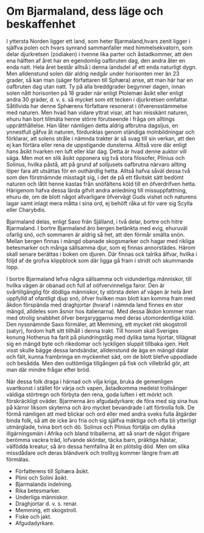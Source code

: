# Om Bjarmaland, dess läge och beskaffenhet 

I yttersta Norden ligger ett land, som heter Bjarmaland,hvars zenit ligger i själfva polen och hvars synrand sammanfaller med himmelsekvatorn, som delar djurkretsen (zodiaken) i tvenne lika parter och åstadkommer, att den ena hälften af året har en egendomlig oafbruten dag, den andra åter en enda natt. Hela året består alltså i denna landsdel af ett enda naturligt dygn. Men alldenstund solen där aldrig nedgår under horisonten mer än 23 grader, så kan man (säger författaren till Sphæra) anse, att man här har en oafbruten dag utan natt. Ty på alla breddgrader begynner dagen, innan solen nått horisonten på 18 grader när enligt Ptolemæi åsikt eller enligt andra 30 grader, d. v. s. så mycket som ett tecken i djurkretsen omfattar. Såtillvida har denne Sphærens författare resonerat i öfverensstämmelse med naturen. Men hvad han vidare yttrat visar, att han misskänt naturen, ehuru han bort tillmäta henne större förutseende i fråga om alltings upprätthållelse. Han låter nämligen detta aldrig afbrutna dagsljus, en ynnestfull gåfva åt naturen, fördunklas genom ständiga molnbildningar och förklarar, att solens stråle i nämnda trakter är så svag till sin verkan, att den ej kan förtära eller rena de uppstigande dunsterna. Alltså vore där enligt hans åsikt hvarken ren luft eller klar dag. Detta är hvad denne auktor vill säga. Men mot en slik åsikt opponera sig två stora filosofer, Plinius och Solinus, hvilka påstå, att på grund af solljusets oafbrutna närvaro allting löper fara att utsättas för en outhärdlig hetta. Alltså hafva såväl dessa två som den förstnämnde misstagit sig, i det de på ett fåvitskt sätt bedömt naturen och låtit henne kastas från snöfältens köld till en öfverdrifven hetta. Härigenom hafva dessa lärda gifvit andra anledning till missuppfattning, ehuru de, om de blott något allvarligare öfvervägt Guds vishet och naturens lagar samt inlagt mera måtta i sina ord, ej behöft råka ut för vare sig Scylla eller Charybdis.

Bjarmaland delas, enligt Saxo frän Själland, i två delar, bortre och hitre Bjarmaland. I bortre Bjarmaland äro bergen betänkta med evig, ehuruväl ofarlig snö, och sommaren är aldrig så het, att den förmår smälta snön. Mellan bergen finnas i mängd obanade skogsmarker och hagar med rikliga betesmarker och många sällsamma djur, som ej finnas annorstädes. Härom skall senare berättas i boken om djuren. Där finnas ock talrika älfvar, hvilka i följd af de grofva klippblock som där ligga gå fram i stridt och skummande lopp.

I bortre Bjarmaland lefva några sällsamma och vidunderliga människor, till hvilka vägen är obanad och full af oöfvervinneliga faror. Den är svårtillgänglig för dödliga människor, ty största delen af vägen är hela året uppfylld af ofantligt djup snö, öfver hvilken man blott kan komma fram med åkdon förspända med draghjortar (hvaraf i nämnda land finnes en stor mängd, alldeles som åsnor hos italienarna). Med dessa åkdon kommer man med otrolig snabbhet öfver bergsryggarna med deras utomordentliga köld. Den nyssnämnde Saxo förmäler, att Memming, ett mycket rikt skogstroll (satyr), fordom haft sitt tillhåll i denna trakt. Till honom skall Sveriges konung Hotherus ha farit på plundringståg med dylika tama hjortar, tillägnat sig en mängd byte och rikedomar och lyckligen sluppit tillbaka igen. Helt visst skulle bägge dessa landsändar, alldenstund de äga en mängd dalar och fält, kunna frambringa en myckenhet säd, om de blott blefve uppodlade och besådda. Men den outtömliga tillgången på fisk och villebråd gör, att man där mindre frågar efter bröd.

När dessa folk draga i härnad och vilja kriga, bruka de gemenligen svartkonst i stället för värja och vapen, åstadkomma medelst trollsånger väldiga störtregn och förbyta den rena, goda luften i ett mörkt och förskräckligt oväder. Bjarmerna äro afgudadyrkare; de föra med sig sina hus på kärror liksom skyterna och äro mycket bevandrade i att förtrolla folk. De förmå nämligen att med blickar och ord eller med andra sveks fulla åtgärder binda folk, så att de icke äro fria och sig själfva mäktiga och ofta bli ytterligt utmärglade, tvina bort och dö. Solinus och Plinius förtälja om dylika illgärningsmän i Afrika och bland triballerna, att så snart de något ifrigare berömma vackra träd, lofvande skördar, täcka barn, präktiga hästar, välfödda kreatur, så äro dessa hemfallna åt en plötslig död. Men om slika missdådare och deras bländverk och trolltyg kommer längre fram att förmälas.

- Författerens till Sphæra åsikt.
- Plinii och Solini åsikt.
- Bjarmalands indelning.
- Rika betesmarker.
- Underliga människor.
- Draghjortar d. v. s. renar.
- Memming, ett skogstroll.
- Fiske och jakt.
- Afgudadyrkare.